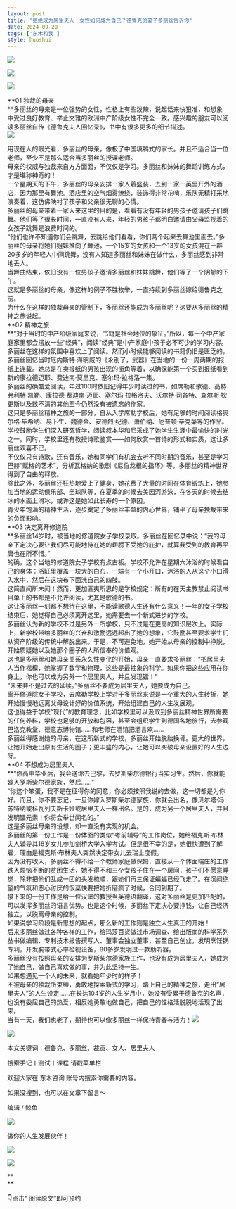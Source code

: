 ```yaml
---
layout: post
title: "拒绝成为居里夫人！女性如何成为自己？德鲁克的妻子多丽丝告诉你"
date: 2024-09-20
tags: ['东木和我']
style: huoshui
---
```


![](/assets/post_images/2024-09-20-17319182544480.5844788111522734.jpeg)





![](/assets/post_images/2024-09-20-17319182543000.5965133823344451.jpeg)

![](/assets/post_images/2024-09-20-17319182544320.5700622266723063.jpeg)

**01 独裁的母亲  
**多丽丝的母亲是一位强势的女性，性格上有些泼辣，说起话来快狠准，和想象中受过良好教育、举止文雅的欧洲中产阶级女性不完全一致。感兴趣的朋友可以阅读多丽丝自传《德鲁克夫人回忆录》，书中有很多更多的细节描述。  
![](/assets/post_images/2024-09-20-17319182544480.6475016724139255.jpeg)

用现在人的眼光看，多丽丝的母亲，像极了中国填鸭式的家长。并且不适合当一位老师，至少不是那么适合当多丽丝的授课老师。  
母亲的权威与独裁来自方方面面，不仅仅是学习。多丽丝和妹妹的舞蹈训练方式，才是堪称神奇的！  
一个星期天的下午，多丽丝的母亲安排一家人着盛装，去到一家一英里开外的酒店，因为那里有舞池。酒店里的空气烟雾缭绕，装饰得非常花哨，乐队无精打采地演奏着，这仿佛映衬了孩子和父亲很无聊的心情。  
多丽丝的母亲带着一家人来这里的目的是，看看有没有年轻的男孩子邀请孩子们跳舞。他们等了很长时间，一直没有人来，年轻的男孩子都明白邀请由父母监视着的女孩子跳舞是浪费时间的。  
“他们也许不知道你们会跳舞，去跳给他们看看，你们两个起来去舞池里面去。”多丽丝的母亲将她们姐妹推向了舞池，一个15岁的女孩和一个13岁的女孩混在一群20多岁的年轻人中间跳舞，没有人知道多丽丝和妹妹在做什么，多丽丝感到非常地丢人。  
当舞曲结束，依旧没有一位男孩子邀请多丽丝和妹妹跳舞，他们等了一个阴郁的下午。  
这就是多丽丝的母亲，像这样的例子不胜枚举，一直持续到多丽丝嫁给德鲁克之前。  
为什么在这样的独裁母亲的管制下，多丽丝还能成为多丽丝呢？这要从多丽丝的精神之旅说起。  
**02 精神之旅  
**“对于当时的中产阶级家庭来说，书籍是社会地位的象征。”所以，每一个中产家庭家里都会摆放一些“经典”，阅读“经典”是中产家庭中孩子必不可少的学习内容。  
多丽丝在这样的氛围中喜欢上了阅读。然而小时候能够阅读的书籍仍旧是匮乏的，多丽丝回忆当时厄内斯特·海明威的《永别了，武器》在当地的一份一周两期的报纸上连载。她总是在卖报纸的男孩出现的街角等着，以确保能第一个买到报纸看到新的康拉德迈耶、费迪南·莫里克、塞尔玛·拉格洛一集。  
多丽丝的确酷爱阅读，年过100时依旧记得年少时读过的书，如席勒和歌德、高特弗利特·凯勒、康拉德·费迪南·迈耶、塞尔玛·拉格洛夫、沃尔特·司各特、查尔斯·狄更斯以及数不清的其他至今仍然没有被遗忘的作家。  
这只是多丽丝精神之旅的一部分，自从入学席勒学校后，她有足够的时间阅读格奥尔格·毕希纳、易卜生、魏德金、安德烈·纪德、萧伯纳、厄普顿·辛克菜等的作品。  
学校鼓励学生们深入研究哲学，阅读叔本华和尼采成了她学生生涯中最愉快的时光之一。同时，学校里还有教授诗歌鉴赏——如何欣赏一首诗的形式和实质，这让多丽丝欢喜不已。  
不仅仅只有诗歌，还有音乐，她和同学们有机会去听不同时期的音乐，甚至是学习巴赫“赋格的艺术”，分析瓦格纳的歌剧《尼伯龙根的指环》等，多丽丝的精神世界得到了自由的释放。  
除此之外，多丽丝还狂热地爱上了健身，她花费了大量的时间在体育锻炼上，她参加当地的运动俱乐部、垒球队等，在夏季的时候去美因河游泳，在冬天的时候去结冰的水面上滑冰，或许这是她如此长寿的一个原因。  
青少年饱满的精神生活，逐步奠定了多丽丝丰盈的内心世界，铺平了母亲独裁带来的负面影响。  
**03 决定离开修道院  
**多丽丝14岁时，被当地的修道院女子学校录取。多丽丝在回忆录中说：“我的母亲下定决心要让我们尽可能地待在她的翅膀下受她的庇护，就算我受到的教育再平庸也在所不惜。”  
的确，这个当地的修道院女子学校有点古板。学校不允许在星期六沐浴的时候看自己的身体：浴缸里覆盖一块大的白布，一端有一个小开口，沐浴的人从这个小口滑入水中，然后在这块布下面洗自己的四肢。  
这简直闻所未闻！然而，更加匪夷所思的是学校规定：所有的在天主教禁止阅读书目单上的书都是不允许阅读，尤其是歌德的书。  
这让多丽丝一刻都不想待在这里，不能读歌德人生还有什么意义！一年的女子学校结束后，她觉得自己必须离开这里，她需要去一个新式进步的学校。  
多丽丝认为新的学校不过是另外一所学校，只不过是在更高的知识层次上。实际上，新学校带给多丽丝的兴奋和激励远远超出了她的想象，它鼓励甚至要求学生们从资产阶级的传统中解脱出来。于是，不可避免地，她开始从母亲的控制中挣脱，开始质疑她以及她那个圈子的人所信奉的价值观。  
这也是多丽丝和她母亲关系永久性变化的开始，母亲一直要求多丽丝：“把居里夫人当作楷模，她掌握了数学和物理，这些是最抽象的科学。如果你把这些应用在你身上，你也可以成为另外一个居里夫人，并且发现镭！”  
“未来并不是过去的延续。”多丽丝不要成为居里夫人，她要成为自己。  
离开修道院女子学校，去席勒学校上学对于多丽丝来说是一个重大的人生转折，她开始慢慢地远离父母设计好的价值系统，开始组建自己的人生发展观。  
这也得益于学校“现代”的教育理念，比如学校里可以汲取到多丽丝精神世界所需要的任何养料，学校也足够的开放和包容，甚至会组织学生到德国各地旅行，去参观巴洛克教堂、德意志博物馆……和老师在酒馆把酒言欢……  
多丽丝得感谢她的母亲，在这所新式的学校，多丽丝开始脱胎换骨。更大的世界，让她开始走出原有生活的圈子；更丰盛的内心，让她可以突破母亲设置好的人生边际。  
**04 不想成为居里夫人  
**“你高中毕业后，我会送你去巴黎，去罗斯柴尔德银行当实习生。然后，你就能嫁入罗斯柴尔德家族，然后……”  
“你这个笨蛋，我不是在征得你的同意，你必须按照我说的去做，这一切都是为你好。而且，你不要忘记，一旦你嫁入罗斯柴尔德家族，你就会出名，像贝尔塔·冯·苏特纳或科瓦列夫斯卡娅或居里夫人一样出名。是的，成为另一个居里夫人，并且发明镭元素！你将会举世闻名的。”  
这是多丽丝母亲的设想，却一直没有实现的机会。  
多丽丝的第一份工作是一份体面的类似“考前辅导”的工作岗位，她给福克斯·布林夫人辅导其18岁女儿参加剑桥大学入学考试。但是很不幸的是，她很快遭到了解雇，理由是福克斯·布林夫人突然决定带女儿去瑞士度假。  
因为没有收入，多丽丝不得不给一个教师家庭做保姆，直接从一个体面端庄的工作跌入烦恼不断的贫困生活，她不得不和三个女孩子住在一个房间，孩子们不愿意睡觉，除非把他们乱成一团的头发梳顺，跟她们再三保证蝙蝠已经飞走了。在沉闷绝望的气氛和恶心讨厌的饭菜快要把她折磨疯了时候，合同到期了。  
接下来的一份工作是给一位汉堡的教授当英德语翻译，这对多丽丝是更加匹配的，可以发挥多丽丝的语言优势。也是这个时候，多丽丝下定决心要挣钱，让自己经济独立，以脱离母亲的控制。  
如果说学习阶段是新思想的起点，那么新的工作则是独立人生真正的开始！  
后来多丽丝做过各种各样的工作，给玛莎百货做过市场调查、给出版商的科学系列丛书做编辑、专利技术报告撰写人、董事会独立董事，甚至自己创业，发明烹饪锅专利，开发腕带式心率检视设备，80多岁发明过一款助听器。  
多丽丝没有按照母亲的安排为罗斯柴尔德家族工作，也没有成为居里夫人，她成为了她自己，做自己喜欢做的事，并为此坚持一生。  
如果想遇见一个人的未来，就看她年少时的样子！  
不被母亲的独裁所束缚，勇敢地探索新式的学习，踏上自己的精神之旅，走出“居里夫人”的人生设定……在长达104岁的人生岁月中，她没有受累于德鲁克的名声，也没有委屈自己的热爱，相反她勇敢地做自己，把自己的性格活脱脱地活现了出来。  
当有一天，我们也老了，期待也可以像多丽丝一样保持青春与活力！![](/assets/post_images/2024-09-20-17319182543010.025163705406300974.png)

![](/assets/post_images/2024-09-20-17319182543050.6184447347280178.png)

本文关键词：德鲁克、多丽丝、裁员、女人、居里夫人  

搜索手记丨测试丨课程 请戳菜单栏

欢迎大家在 东木咨询 账号内搜索你需要的内容。

如果没搜到，也可以在文章下留言～

  

编辑 / 鲸鱼

![](/assets/post_images/2024-09-20-17319182542990.041713631486981706.webp)

做你的人生发展伙伴！

  

[![](/assets/post_images/2024-09-20-17319182548370.4850174543840824.png)](http://mp.weixin.qq.com/s?__biz=MzkyNTY0NTMzNQ==&mid=2247489038&idx=2&sn=175e4b053a335b47b340e3d8c919d5e3&chksm=c1c23976f6b5b06013d7c305de12a849b53d21f2d107e2bbe010b12ede3921e0b1acab754d8c&scene=21#wechat_redirect)  

![](/assets/post_images/2024-09-20-17319182543010.9185498325368442.webp)

**  
**

👇点击“ 阅读原文”即可预约